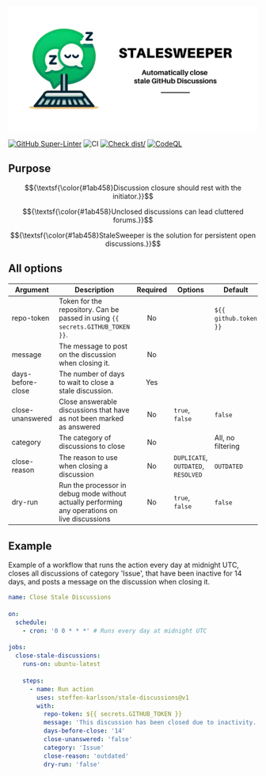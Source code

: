 [![Stale Discussions](./logo/banner.png)](https://github.com/steffen-karlsson/stale-discussions/)

[![GitHub Super-Linter](https://github.com/steffen-karlsson/stalesweeper/actions/workflows/linter.yml/badge.svg)](https://github.com/super-linter/super-linter)
![CI](https://github.com/steffen-karlsson/stalesweeper/actions/workflows/ci.yml/badge.svg)
[![Check dist/](https://github.com/steffen-karlsson/stalesweeper/actions/workflows/check-dist.yml/badge.svg)](https://github.com/actions/typescript-action/actions/workflows/check-dist.yml)
[![CodeQL](https://github.com/steffen-karlsson/stalesweeper/actions/workflows/codeql-analysis.yml/badge.svg)](https://github.com/actions/typescript-action/actions/workflows/codeql-analysis.yml)

## Purpose
$${\textsf{\color{#1ab458}Discussion closure should rest with the initiator.}}$$

$${\textsf{\color{#1ab458}Unclosed discussions can lead cluttered forums.}}$$

$${\textsf{\color{#1ab458}StaleSweeper is the solution for persistent open discussions.}}$$

## All options

| **Argument**      | **Description**                                                                                | **Required** | **Options**                         | **Default**           |
| ----------------- | ---------------------------------------------------------------------------------------------- | :----------: | ----------------------------------- | --------------------- |
| repo-token        | Token for the repository. Can be passed in using `{{ secrets.GITHUB_TOKEN }}`.                 |      No      |                                     | `${{ github.token }}` |
| message           | The message to post on the discussion when closing it.                                         |      No      |                                     |                       |
| days-before-close | The number of days to wait to close a stale discussion.                                        |     Yes      |                                     |                       |
| close-unanswered  | Close answerable discussions that have as not been marked as answered                          |      No      | `true`, `false`                     | `false`               |
| category          | The category of discussions to close                                                           |      No      |                                     | All, no filtering     |
| close-reason      | The reason to use when closing a discussion                                                    |      No      | `DUPLICATE`, `OUTDATED`, `RESOLVED` | `OUTDATED`            |
| dry-run           | Run the processor in debug mode without actually performing any operations on live discussions |      No      | `true`, `false`                     | `false`               |

## Example

Example of a workflow that runs the action every day at midnight UTC, closes all
discussions of category 'Issue', that have been inactive for 14 days, and posts
a message on the discussion when closing it.

```yaml
name: Close Stale Discussions

on:
  schedule:
    - cron: '0 0 * * *' # Runs every day at midnight UTC

jobs:
  close-stale-discussions:
    runs-on: ubuntu-latest

    steps:
      - name: Run action
        uses: steffen-karlsson/stale-discussions@v1
        with:
          repo-token: ${{ secrets.GITHUB_TOKEN }}
          message: 'This discussion has been closed due to inactivity.'
          days-before-close: '14'
          close-unanswered: 'false'
          category: 'Issue'
          close-reason: 'outdated'
          dry-run: 'false'
```
